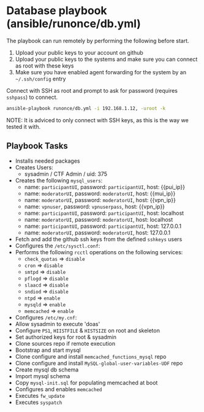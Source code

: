 # Database playbook (ansible/runonce/db.yml)

The playbook can run remotely by performing the following before start.

1. Upload your public keys to your account on github
2. Upload your public keys to the systems and make sure you can connect as root with these keys
3. Make sure you have enabled agent forwarding for the system by an `~/.ssh/config` entry

Connect with SSH as root and prompt to ask for password (requires `sshpass`) to connect.

```sh
ansible-playbook runonce/db.yml -i 192.168.1.12, -uroot -k
```

NOTE: It is adviced to only connect with SSH keys, as this is the way we tested it with.


## Playbook Tasks

* Installs needed packages
* Creates Users:
  * sysadmin / CTF Admin / uid: 375
* Creates the following `mysql_users`:
  * name: `participantUI`, password: `participantUI`, host:  {{pui_ip}}
  * name: `moderatorUI`, password: `moderatorUI`, host: {{mui_ip}}
  * name: `moderatorUI`, password: `moderatorUI`, host: {{vpn_ip}}
  * name: `vpnuser`, password: `vpnuserpass`, host: {{vpn_ip}}
  * name: `participantUI`, password: `participantUI`, host: localhost
  * name: `moderatorUI`, password: `moderatorUI`, host: localhost
  * name: `participantUI`, password: `participantUI`, host: 127.0.0.1
  * name: `moderatorUI`, password: `moderatorUI`, host: 127.0.0.1
* Fetch and add the github ssh keys from the defined `sshkeys` users
* Configures the `/etc/sysctl.conf`:
* Performs the following `rcctl` operations on the following services:
  * `check_quotas` => `disable`
  * `cron` => `disable`
  * `smtpd` => `disable`
  * `pflogd` => `disable`
  * `slaacd` => `disable`
  * `sndiod` => `disable`
  * `ntpd` => `enable`
  * `mysqld` => `enable`
  * `memcached` => `enable`
* Configures `/etc/my.cnf`:
* Allow sysadmin to execute 'doas'
* Configure `PS1`, `HIISTFILE` & `HISTSIZE` on root and skeleton
* Set authorized keys for root & sysadmin
* Clone sources repo if remote execution
* Bootstrap and start mysql
* Clone configure and install `memcached_functions_mysql` repo
* Clone configure and install `MySQL-global-user-variables-UDF` repo
* Create mysql db schema
* Import mysql schema
* Copy `mysql-init.sql` for populating memcached at boot
* Configures and enables `memcached`
* Executes `fw_update`
* Executes `syspatch`
